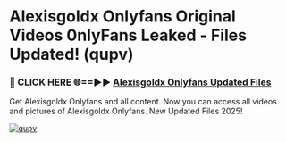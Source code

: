 # Alexisgoldx Onlyfans Original Videos 0nlyFans Leaked - Files Updated! (qupv)

<h3>🔴 CLICK HERE 🌐==►► <a href="https://tinyurl.com/2m67pmp6" rel="nofollow">Alexisgoldx Onlyfans Updated Files</a></h3>

Get Alexisgoldx Onlyfans and all content. Now you can access all videos and pictures of Alexisgoldx Onlyfans. New Updated Files 2025!

[![qupv](https://i.imgur.com/H4QAA4z.gif)](https://tinyurl.com/2m67pmp6)